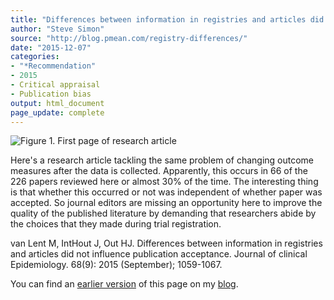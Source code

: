 ```yaml
---
title: "Differences between information in registries and articles did not influence publication acceptance"
author: "Steve Simon"
source: "http://blog.pmean.com/registry-differences/"
date: "2015-12-07"
categories:
- "*Recommendation"
- 2015
- Critical appraisal
- Publication bias
output: html_document
page_update: complete
---
```


![Figure 1. First page of research article](http://www.pmean.com/new-images/15/registry-differences01.png)

<div class="notes">

Here's a research article tackling the same problem of changing outcome measures after the data is collected. Apparently, this occurs in 66 of the 226 papers reviewed here or almost 30% of the time. The interesting thing is that whether this occurred or not was independent of whether paper was accepted. So journal editors are missing an opportunity here to improve the quality of the published literature by demanding that researchers abide by the choices that they made during trial registration.

van Lent M, IntHout J, Out HJ. Differences between information in registries and articles did not influence publication acceptance. Journal of clinical Epidemiology. 68(9): 2015 (September); 1059-1067.

You can find an [earlier version][sim1] of this page on my [blog][sim2].

[sim1]: http://blog.pmean.com/registry-differences/
[sim2]: http://blog.pmean.com

</div>

